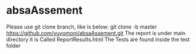 # absaAssement
Please use git clone branch, like is below:
git clone -b master https://github.com/vuyomoni/absaAssement.git
The report is under main directory it is Called ReportResults.html
The Tests are found inside the test folder
